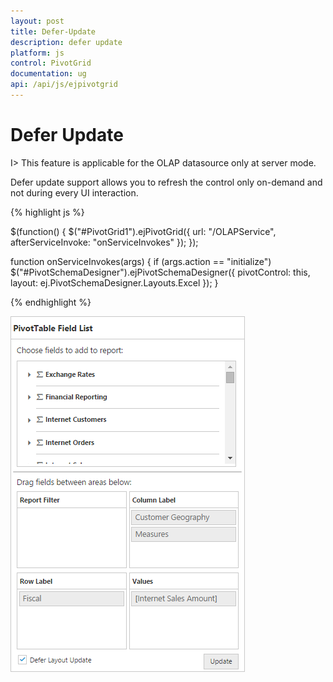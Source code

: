```yaml
---
layout: post
title: Defer-Update
description: defer update
platform: js
control: PivotGrid
documentation: ug
api: /api/js/ejpivotgrid
---
```


# Defer Update

I> This feature is applicable for the OLAP datasource only at server mode.

Defer update support allows you to refresh the control only on-demand and not during every UI interaction.

{% highlight js %}

$(function() {
    $("#PivotGrid1").ejPivotGrid({
        url: "/OLAPService",
        afterServiceInvoke: "onServiceInvokes"
    });
});

function onServiceInvokes(args) {
    if (args.action == "initialize") $("#PivotSchemaDesigner").ejPivotSchemaDesigner({
        pivotControl: this,
        layout: ej.PivotSchemaDesigner.Layouts.Excel
    });
}

{% endhighlight %}

![](Defer-Update_images/defer.png) 


